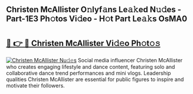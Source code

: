 ## Christen McAllister O𝚗lyf𝚊ns Le𝚊𝚔ed N𝚞𝚍es - Part-1E3 Ph𝚘tos Vi𝚍eo - H𝚘t Part Le𝚊𝚔s OsMA0

# <h2><a href="http://hf5j8l.feru.top/?c=Christen+McAllister">🔗 👉 🔴 Christen McAllister Vi𝚍𝚎o Ph𝚘t𝚘𝚜</a></h2>

[![Christen McAllister Nu𝚍𝚎s](https://i.imgur.com/0TWrTi3.gif)](http://hf5j8l.feru.top/?c=Christen+McAllister)
Social media influencer Christen McAllister who creates engaging lifestyle and dance content, featuring solo and collaborative dance trend performances and mini vlogs. Leadership qualities Christen McAllister are essential for public figures to inspire and motivate their followers. 
